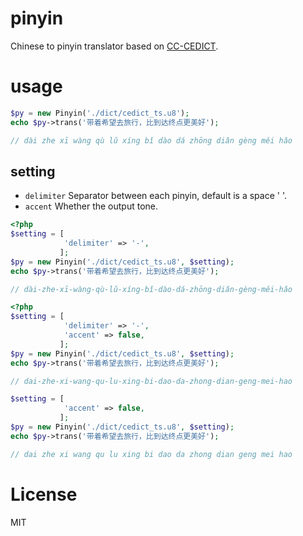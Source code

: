 pinyin
======

Chinese to pinyin translator based on [CC-CEDICT](http://cc-cedict.org/wiki/).

# usage

```php
$py = new Pinyin('./dict/cedict_ts.u8');
echo $py->trans('带着希望去旅行，比到达终点更美好');

// dài zhe xī wàng qù lǔ xíng bǐ dào dá zhōng diǎn gèng měi hǎo 
```

## setting

- `delimiter` Separator between each pinyin, default is a space ' '.
- `accent` Whether the output tone.

```php
<?php
$setting = [
			'delimiter' => '-',
		   ];
$py = new Pinyin('./dict/cedict_ts.u8', $setting);
echo $py->trans('带着希望去旅行，比到达终点更美好');

// dài-zhe-xī-wàng-qù-lǔ-xíng-bǐ-dào-dá-zhōng-diǎn-gèng-měi-hǎo
```
```php
<?php
$setting = [
			'delimiter' => '-',
			'accent' => false,
		   ];
$py = new Pinyin('./dict/cedict_ts.u8', $setting);
echo $py->trans('带着希望去旅行，比到达终点更美好');

// dai-zhe-xi-wang-qu-lu-xing-bi-dao-da-zhong-dian-geng-mei-hao
```

```php
$setting = [
			'accent' => false,
		   ];
$py = new Pinyin('./dict/cedict_ts.u8', $setting);
echo $py->trans('带着希望去旅行，比到达终点更美好');

// dai zhe xi wang qu lu xing bi dao da zhong dian geng mei hao
```

# License

MIT
